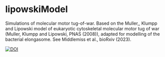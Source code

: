 # lipowskiModel

Simulations of molecular motor tug-of-war. Based on the Muller,, Klumpp and Lipowski model of eukaryotic cytoskeletal molecular motor tug of war (Muller, Klumpp and Lipowski, PNAS (2008)), adapted for modelling of the bacterial elongasome. See Middlemiss et al., bioRxiv (2023).

[![DOI](https://zenodo.org/badge/DOI/10.5281/zenodo.11389265.svg)](https://doi.org/10.5281/zenodo.11389265)
